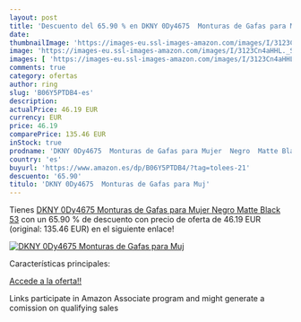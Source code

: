 ```yaml
---
layout: post
title: 'Descuento del 65.90 % en DKNY 0Dy4675  Monturas de Gafas para Muj'
date: 
thumbnailImage: 'https://images-eu.ssl-images-amazon.com/images/I/3123Cn4aHHL._SL200_.jpg'
image: 'https://images-eu.ssl-images-amazon.com/images/I/3123Cn4aHHL._SL200_.jpg'
images: [ 'https://images-eu.ssl-images-amazon.com/images/I/3123Cn4aHHL._SL200_.jpg' ]
comments: true
category: ofertas
author: ring
slug: 'B06Y5PTDB4-es'
description:
actualPrice: 46.19 EUR
currency: EUR
price: 46.19
comparePrice: 135.46 EUR
inStock: true
prodname: 'DKNY 0Dy4675  Monturas de Gafas para Mujer  Negro  Matte Black   53'
country: 'es'
buyurl: 'https://www.amazon.es/dp/B06Y5PTDB4/?tag=tolees-21'
descuento: '65.90'
titulo: 'DKNY 0Dy4675  Monturas de Gafas para Muj'
---
```


Tienes [DKNY 0Dy4675  Monturas de Gafas para Mujer  Negro  Matte Black   53](https://www.amazon.es/dp/B06Y5PTDB4/?tag=tolees-21) con un 65.90 % de descuento con precio de oferta de 46.19 EUR (original: 135.46 EUR) en el siguiente enlace!

[![DKNY 0Dy4675  Monturas de Gafas para Muj](https://images-eu.ssl-images-amazon.com/images/I/3123Cn4aHHL._SL200_.jpg)](https://www.amazon.es/dp/B06Y5PTDB4/?tag=tolees-21)

Características principales:


[Accede a la oferta!!](https://www.amazon.es/dp/B06Y5PTDB4/?tag=tolees-21)

Links participate in Amazon Associate program and might generate a comission on qualifying sales


